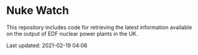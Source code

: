 # Nuke Watch

This repository includes code for retrieving the latest information available on the output of EDF nuclear power plants in the UK.

Last updated: 2021-02-19 04:06